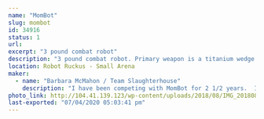 ```yaml
---
name: "MomBot"
slug: mombot
id: 34916
status: 1
url: 
excerpt: "3 pound combat robot"
description: "3 pound combat robot. Primary weapon is a titanium wedge or hardened steel wedgelets.  Body is composed of UHMW with aluminum top and bottom plates.  Color is purple (unless I change it)."
location: Robot Ruckus - Small Arena
maker:
  - name: "Barbara McMahon / Team Slaughterhouse"
    description: "I have been competing with MomBot for 2 1/2 years.  In June, I won the beetleweight class at Robot Rebellion 2.2 at DARC.  My son Ian has been a combat robot builder for over 15 years."
photo_link: http://104.41.139.123/wp-content/uploads/2018/08/IMG_20180811_174719.jpg
last-exported: "07/04/2020 05:03:41 pm"
---
```

